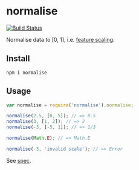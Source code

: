 # normalise

[![Build Status](https://travis-ci.org/javiercejudo/normalise.svg)](https://travis-ci.org/javiercejudo/normalise)

Normalise data to [0, 1], i.e. [feature scaling](http://en.wikipedia.org/wiki/Feature_scaling).

## Install

    npm i normalise

## Usage

```js
var normalise = require('normalise').normalise;

normalise(2.5, [0, 5]); // => 0.5
normalise(3, [1, 2]); // => 2
normalise(-3, [-5, 1]); // => 1/3

normalise(Math.E); // => Math.E

normalise(-3, 'invalid scale'); // => Error
```

See [spec](test/spec.js).
